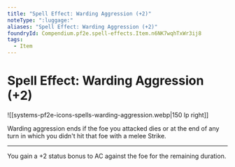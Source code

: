 ```yaml
---
title: "Spell Effect: Warding Aggression (+2)"
noteType: ":luggage:"
aliases: "Spell Effect: Warding Aggression (+2)"
foundryId: Compendium.pf2e.spell-effects.Item.n6NK7wqhTxWr3ij8
tags:
  - Item
---
```


# Spell Effect: Warding Aggression (+2)
![[systems-pf2e-icons-spells-warding-aggression.webp|150 lp right]]

Warding aggression ends if the foe you attacked dies or at the end of any turn in which you didn't hit that foe with a melee Strike.

* * *

You gain a +2 status bonus to AC against the foe for the remaining duration.

